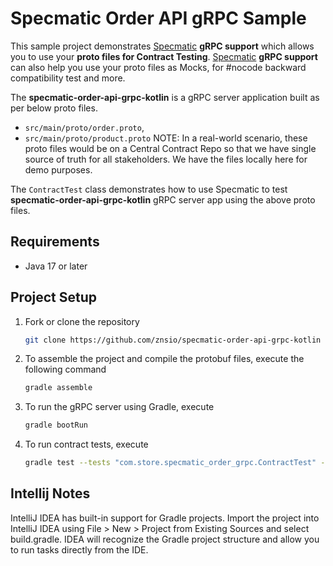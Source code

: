 # Specmatic Order API gRPC Sample

This sample project demonstrates [Specmatic](https://specmatic.in/) **gRPC support** which allows you to use your **proto files for Contract Testing**.
[Specmatic](https://specmatic.in/) **gRPC support** can also help you use your proto files as Mocks, for #nocode backward compatibility test and more.

The **specmatic-order-api-grpc-kotlin** is a gRPC server application built as per below proto files.
* `src/main/proto/order.proto`,
* `src/main/proto/product.proto`
NOTE: In a real-world scenario, these proto files would be on a Central Contract Repo so that we have single source of truth for all stakeholders. We have the files locally here for demo purposes.

The `ContractTest` class demonstrates how to use Specmatic to test **specmatic-order-api-grpc-kotlin** gRPC server app using the above proto files.

## Requirements

- Java 17 or later

## Project Setup

1. Fork or clone the repository
   ```bash
   git clone https://github.com/znsio/specmatic-order-api-grpc-kotlin
   ```
2. To assemble the project and compile the protobuf files, execute the following command
   ```bash
   gradle assemble
   ```
3. To run the gRPC server using Gradle, execute
   ```bash
   gradle bootRun
   ```
4. To run contract tests, execute
   ```bash
   gradle test --tests "com.store.specmatic_order_grpc.ContractTest" --info   
   ```

## Intellij Notes

IntelliJ IDEA has built-in support for Gradle projects. Import the project into IntelliJ IDEA using File > New > Project
from Existing Sources and select build.gradle. IDEA will recognize the Gradle project structure and allow you to run
tasks directly from the IDE.